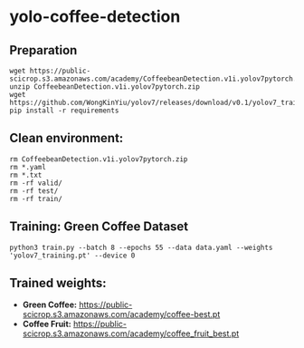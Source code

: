 # yolo-coffee-detection
## Preparation
```
wget https://public-scicrop.s3.amazonaws.com/academy/CoffeebeanDetection.v1i.yolov7pytorch.zip
unzip CoffeebeanDetection.v1i.yolov7pytorch.zip
wget https://github.com/WongKinYiu/yolov7/releases/download/v0.1/yolov7_training.pt
pip install -r requirements
```
## Clean environment:
```
rm CoffeebeanDetection.v1i.yolov7pytorch.zip
rm *.yaml
rm *.txt
rm -rf valid/
rm -rf test/
rm -rf train/
```

## Training: Green Coffee Dataset
```
python3 train.py --batch 8 --epochs 55 --data data.yaml --weights 'yolov7_training.pt' --device 0
```

## Trained weights:
- **Green Coffee:** https://public-scicrop.s3.amazonaws.com/academy/coffee-best.pt
- **Coffee Fruit:** https://public-scicrop.s3.amazonaws.com/academy/coffee_fruit_best.pt
